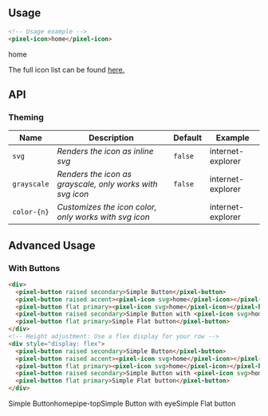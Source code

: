 ## Usage

``` html
<!-- Usage example -->
<pixel-icon>home</pixel-icon>
```
<pixel-icon>home</pixel-icon>

The full icon list can be found <a href="https://github.com/cadgerfeast/pixel-icons/blob/master/ICONS.md" target="_blank">here.</a>

## API

### Theming

Name | Description | Default | Example
--- | --- | --- | ---
`svg` | *Renders the icon as inline svg* | `false` | <pixel-icon svg>internet-explorer</pixel-icon>
`grayscale` | *Renders the icon as grayscale, only works with svg icon* | `false` | <pixel-icon svg grayscale>internet-explorer</pixel-icon>
`color-{n}` | *Customizes the icon color, only works with svg icon* | | <pixel-icon svg color-1="#584366" color-2="#dda9ff">internet-explorer</pixel-icon>

## Advanced Usage

### With Buttons

``` html
<div>
  <pixel-button raised secondary>Simple Button</pixel-button>
  <pixel-button raised accent><pixel-icon svg>home</pixel-icon></pixel-button>
  <pixel-button flat primary><pixel-icon svg>home</pixel-icon></pixel-button>
  <pixel-button raised secondary>Simple Button with <pixel-icon svg>home</pixel-icon></pixel-button>
  <pixel-button flat primary>Simple Flat button</pixel-button>
</div>
<!-- Height adjustment: Use a flex display for your row -->
<div style="display: flex">
  <pixel-button raised secondary>Simple Button</pixel-button>
  <pixel-button raised accent><pixel-icon svg>home</pixel-icon></pixel-button>
  <pixel-button flat primary><pixel-icon svg>home</pixel-icon></pixel-button>
  <pixel-button raised secondary>Simple Button with <pixel-icon svg>home</pixel-icon></pixel-button>
  <pixel-button flat primary>Simple Flat button</pixel-button>
</div>
```

<div style="display: flex">
  <pixel-button raised secondary>Simple Button</pixel-button>
  <pixel-button raised accent><pixel-icon svg>home</pixel-icon></pixel-button>
  <pixel-button flat primary><pixel-icon svg>pipe-top</pixel-icon></pixel-button>
  <pixel-button raised secondary>Simple Button with <pixel-icon>eye</pixel-icon></pixel-button>
  <pixel-button flat primary>Simple Flat button</pixel-button>
</div>
